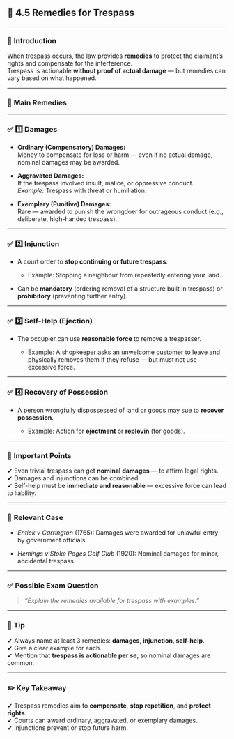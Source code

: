 
## 📑 **4.5 Remedies for Trespass**

---

### 📌 **Introduction**

When trespass occurs, the law provides **remedies** to protect the claimant’s rights and compensate for the interference.  
Trespass is actionable **without proof of actual damage** — but remedies can vary based on what happened.

---

### 📌 **Main Remedies**

---

### ✅ **1️⃣ Damages**

- **Ordinary (Compensatory) Damages:**  
    Money to compensate for loss or harm — even if no actual damage, nominal damages may be awarded.
    
- **Aggravated Damages:**  
    If the trespass involved insult, malice, or oppressive conduct.  
    _Example:_ Trespass with threat or humiliation.
    
- **Exemplary (Punitive) Damages:**  
    Rare — awarded to punish the wrongdoer for outrageous conduct (e.g., deliberate, high-handed trespass).
    

---

### ✅ **2️⃣ Injunction**

- A court order to **stop continuing or future trespass**.
    
    - Example: Stopping a neighbour from repeatedly entering your land.
        
- Can be **mandatory** (ordering removal of a structure built in trespass) or **prohibitory** (preventing further entry).
    

---

### ✅ **3️⃣ Self-Help (Ejection)**

- The occupier can use **reasonable force** to remove a trespasser.
    
    - Example: A shopkeeper asks an unwelcome customer to leave and physically removes them if they refuse — but must not use excessive force.
        

---

### ✅ **4️⃣ Recovery of Possession**

- A person wrongfully dispossessed of land or goods may sue to **recover possession**.
    
    - Example: Action for **ejectment** or **replevin** (for goods).
        

---

### 📌 **Important Points**

✔ Even trivial trespass can get **nominal damages** — to affirm legal rights.  
✔ Damages and injunctions can be combined.  
✔ Self-help must be **immediate and reasonable** — excessive force can lead to liability.

---

### 📌 **Relevant Case**

- _Entick v Carrington_ (1765): Damages were awarded for unlawful entry by government officials.
    
- _Hemings v Stoke Poges Golf Club_ (1920): Nominal damages for minor, accidental trespass.
    

---

### ✅ **Possible Exam Question**

> _“Explain the remedies available for trespass with examples.”_

---

### 📌 **Tip**

✔ Always name at least 3 remedies: **damages, injunction, self-help**.  
✔ Give a clear example for each.  
✔ Mention that **trespass is actionable per se**, so nominal damages are common.

---

### ✏️ **Key Takeaway**

✔ Trespass remedies aim to **compensate**, **stop repetition**, and **protect rights**.  
✔ Courts can award ordinary, aggravated, or exemplary damages.  
✔ Injunctions prevent or stop future harm.
